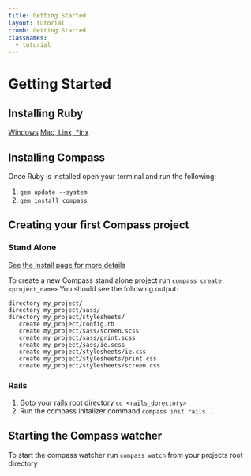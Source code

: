 ```yaml
---
title: Getting Started
layout: tutorial
crumb: Getting Started
classnames:
  - tutorial
---
```

# Getting Started

## Installing Ruby

[Windows](http://www.ruby-lang.org/en/downloads/)
[Mac, Linx, *inx](http://rvm.beginrescueend.com/rvm/install/)

## Installing Compass

Once Ruby is installed open your terminal and run the following: 

1. `gem update --system`
2. `gem install compass`

## Creating your first Compass project

### Stand Alone

[See the install page for more details](/install)

To create a new Compass stand alone project run `compass create <project_name>`
You should see the following output:

    directory my_project/
    directory my_project/sass/
    directory my_project/stylesheets/
       create my_project/config.rb 
       create my_project/sass/screen.scss 
       create my_project/sass/print.scss 
       create my_project/sass/ie.scss 
       create my_project/stylesheets/ie.css 
       create my_project/stylesheets/print.css 
       create my_project/stylesheets/screen.css

### Rails

1. Goto your rails root directory `cd <rails_dorectory>`
2. Run the compass initalizer command `compass init rails .`
       
## Starting the Compass watcher

To start the compass watcher run `compass watch` from your projects root directory


